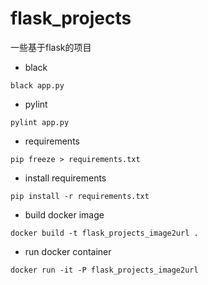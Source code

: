 # flask_projects

一些基于flask的项目

- black

```shell
black app.py
```

- pylint

```shell
pylint app.py
```

- requirements

```shell
pip freeze > requirements.txt
```

- install requirements

```shell
pip install -r requirements.txt
```

- build docker image

```shell
docker build -t flask_projects_image2url .
```
- run docker container

```shell
docker run -it -P flask_projects_image2url
```